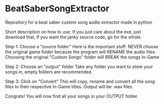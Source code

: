 # BeatSaberSongExtractor
Repository for a beat saber custom song audio extractor made in python

Short description on how to use;
If you just care about the exe, just download that, if you want the janky source code, go for the whole.

Step 1: Choose a "source folder" 
Here is the important stuff: NEVER choose the original game folder because the program will RENAME the audio files.
Choosing the original "Custom Songs" folder will BREAK the songs In-Game

Step 2: Choose an "output" folder
Take any folder you want to store your songs in,
empty folders are recommended.

Step 3: Click on "Convert"
This will copy, rename and convert all the song files to their respective In-Game titles.
Output will be .wav files.

Congrats! You will now find all your songs in your OUTPUT folder.
